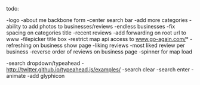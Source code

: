todo:

-logo
-about me backbone form
-center search bar
-add more categories
-ability to add photos to businesses/reviews
-endless businesses
-fix spacing on categories title
-recent reviews
-add forwarding on root url to www
-filepicker title box
-restrict map api access to www.go-again.com/*
-refreshing on business show page
-liking reviews
-most liked review per business
-reverse order of reviews on business page
-spinner for map load

-search dropdown/typeahead - http://twitter.github.io/typeahead.js/examples/
-search clear
-search enter
-animate
-add glyphicon